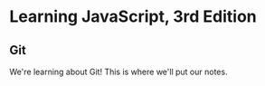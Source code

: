 # Learning JavaScript, 3rd Edition
## Git
We're learning about Git! This is where we'll put our notes.